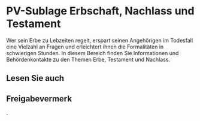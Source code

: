 # PV-Sublage Erbschaft, Nachlass und Testament

Wer sein Erbe zu Lebzeiten regelt, erspart seinen Angehörigen im Todesfall eine Vielzahl an Fragen und erleichtert ihnen die Formalitäten in schwierigen Stunden. In diesem Bereich finden Sie Informationen und Behördenkontakte zu den Themen Erbe, Testament und Nachlass.

## Lesen Sie auch

## Freigabevermerk

.

